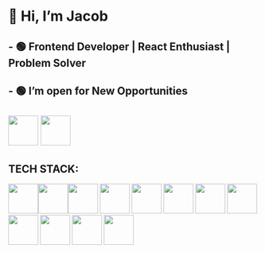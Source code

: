 # 👋 Hi, I’m Jacob

## - 🟢 Frontend Developer | React Enthusiast | Problem Solver
## - 🟢 I’m open for New <b>Opportunities</b>

[<img src='https://cdn1.iconfinder.com/data/icons/logotypes/32/circle-linkedin-512.png' width='60' />](https://www.linkedin.com/in/jacob-dmn/) [<img src='https://cdn2.iconfinder.com/data/icons/social-media-2285/512/1_Twitter2_colored_svg-512.png' width='60' />](http://twitter.com/JacobDmn)
-------------------------------
## TECH STACK:
<img src="https://cdn1.iconfinder.com/data/icons/logotypes/32/badge-html-5-512.png" width='60' /><img src="https://cdn1.iconfinder.com/data/icons/logotypes/32/badge-css-3-512.png" width='60'  /><img src="https://cdn4.iconfinder.com/data/icons/logos-and-brands/512/187_Js_logo_logos-512.png" width='60'  />     <img src="https://cdn4.iconfinder.com/data/icons/logos-3/600/React.js_logo-512.png" width='60'  />     <img src="https://pics.freeicons.io/uploads/icons/png/9818154791551942292-512.png" width='60'  />     <img src="https://cdn4.iconfinder.com/data/icons/logos-and-brands/512/288_Sass_logo-512.png" width='60' />     <img src="https://pics.freeicons.io/uploads/icons/png/19681752361536207300-512.png" width='60'  />     <img src="https://pics.freeicons.io/uploads/icons/png/14678610731551953708-512.png" width='60'  />     <img src="https://pics.freeicons.io/uploads/icons/png/9259630901552037068-512.png" width='60'  />     <img src="https://pics.freeicons.io/uploads/icons/png/9374299221540553610-512.png" width='60' />     <img src="https://pics.freeicons.io/uploads/icons/png/15322994111536130228-512.png" width='60' />     <img src="https://pics.freeicons.io/uploads/icons/png/9133229011551942629-512.png" width='60'  />
